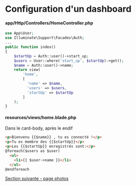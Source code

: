 # Configuration d'un dashboard

#### app/Http/Controllers/HomeController.php
```php
use App\User;
use Illuminate\Support\Facades\Auth;
...
public function index()
{
    $startUp = Auth::user()->start_up;
    $users = User::where('start_up', $startUp)->get();
    $name = Auth::user()->name;
    return view(
        'home',
        [
          'name' => $name,
          'users' => $users,
          'startUp' => $startUp
        ]
    );
}
```

#### resources/views/home.blade.php
Dans le card-body, après le endif
```html
<p>Bienvenu {{$name}} , tu es connecté !</p>
<p>Tu es membre des {{$startUp}}</p>
<p>Les {{$startUp}} enregistrés sont:</p>
@foreach($users as $user)
  <ul>
    <li>{{ $user->name }}</li>
  </ul>
@endforeach
```

[Section suivante - page photos](5.page_photos.md)
